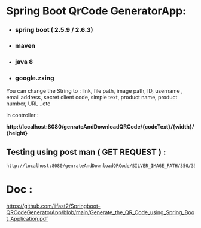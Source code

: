 # Spring Boot QrCode GeneratorApp: 


* ### spring boot ( 2.5.9 / 2.6.3) 


* ### maven 


* ### java 8


* ### google.zxing



You can change the String to : link, file path, image path, ID, username
, email address, secret client code, simple text, product name, product number, URL ..etc


in controller : 

**http://localhost:8080/genrateAndDownloadQRCode/{codeText}/{width}/{height}**


## Testing using post man ( GET REQUEST ) :


```
http://localhost:8080/genrateAndDownloadQRCode/SILVER_IMAGE_PATH/350/350
```




# Doc : 

https://github.com/iifast2/Springboot-QRCodeGeneratorApp/blob/main/Generate_the_QR_Code_using_Spring_Boot_Application.pdf

